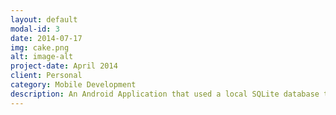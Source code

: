 ```yaml
---
layout: default
modal-id: 3
date: 2014-07-17
img: cake.png
alt: image-alt
project-date: April 2014
client: Personal
category: Mobile Development
description: An Android Application that used a local SQLite database to store data persistently and offline. The application was able to perform CRUD applications and hold data about how much each person owed me and can be viewed with a scrolling list and edited with buttons.
---
```

